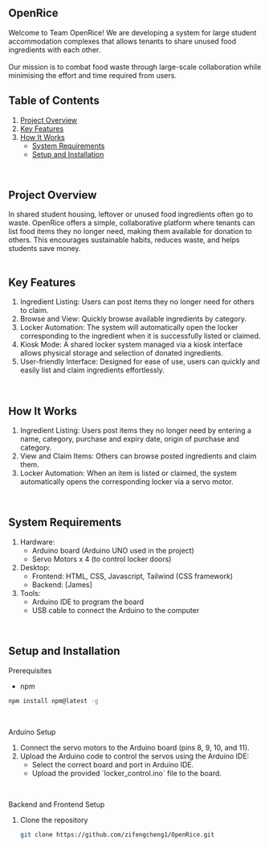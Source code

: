 ## OpenRice
Welcome to Team OpenRice! We are developing a system for large student accommodation complexes that allows tenants to share unused food ingredients with each other. 
<br><br>Our mission is to combat food waste through large-scale collaboration while minimising the effort and time required from users.
<br />

<!-- TABLE OF CONTENTS -->
## Table of Contents
  <ol>
    <li>
      <a href="project-overview">Project Overview</a>
    </li>
    <li>
      <a href="#key-features">Key Features</a>
    </li>
    <li>
      <a href="#how-it-works">How It Works</a>
      <ul>
        <li><a href="#system-requirements">System Requirements</a></li>
        <li><a href="#setup-and-installation">Setup and Installation</a></li>
      </ul>
    </li>
  </ol>
<br />

## Project Overview
In shared student housing, leftover or unused food ingredients often go to waste. OpenRice offers a simple, collaborative platform where tenants can list food items they no longer need, making them available for donation to others. This encourages sustainable habits, reduces waste, and helps students save money.
<br />
<br />

## Key Features
<ol>
  <li>
    Ingredient Listing: Users can post items they no longer need for others to claim.
  </li>
  <li>
    Browse and View: Quickly browse available ingredients by category.
  </li>
  <li>
    Locker Automation: The system will automatically open the locker corresponding to the ingredient when it is successfully listed or claimed.
  </li>
  <li>
    Kiosk Mode: A shared locker system managed via a kiosk interface allows physical storage and selection of donated ingredients.
  </li>
  <li>
    User-friendly Interface: Designed for ease of use, users can quickly and easily list and claim ingredients effortlessly.
  </li>
</ol>
<br />

## How It Works
<ol>
  <li>
    Ingredient Listing: Users post items they no longer need by entering a name, category, purchase and expiry date, origin of purchase and category.
  </li>
  <li>
    View and Claim Items: Others can browse posted ingredients and claim them.
  </li>
  <li>
    Locker Automation: When an item is listed or claimed, the system automatically opens the corresponding locker via a servo motor.
  </li>
</ol>
<br />

## System Requirements
<ol>
  <li>
    Hardware:
    <ul>
      <li>
        Arduino board (Arduino UNO used in the project)
      </li>
      <li>
        Servo Motors x 4 (to control locker doors)
      </li>      
    </ul>
  </li>
  <li>
    Desktop:
    <ul>
      <li>
        Frontend: HTML, CSS, Javascript, Tailwind (CSS framework)
      </li>
      <li>
        Backend: [James]
      </li>
    </ul>
  </li>
  <li>
    Tools:
    <ul>
      <li>
        Arduino IDE to program the board
      </li>
      <li>
        USB cable to connect the Arduino to the computer
      </li>
    </ul>
  </li>
</ol>
<br />

## Setup and Installation
Prerequisites
* npm
```sh
npm install npm@latest -g
```
<br>

Arduino Setup
<ol>
  <li>
    Connect the servo motors to the Arduino board (pins 8, 9, 10, and 11).
  </li>
  <li>
    Upload the Arduino code to control the servos using the Arduino IDE:
    <ul>
      <li>
        Select the correct board and port in Arduino IDE.
      </li>
      <li>
        Upload the provided `locker_control.ino` file to the board.
      </li>
    </ul>
  </li>
</ol>
<br>

Backend and Frontend Setup
1. Clone the repository
   ```sh
   git clone https://github.com/zifengcheng1/OpenRice.git
   ```


